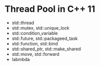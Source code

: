 # Thread Pool in C++ 11

+ std::thread
+ std::mutex, std::unique_lock
+ std::condition_variable
+ std::future, std::packageed_task
+ std::function, std::bind
+ std::shared_ptr, std::make_shared
+ std::move, std::forward
+ labmbda

